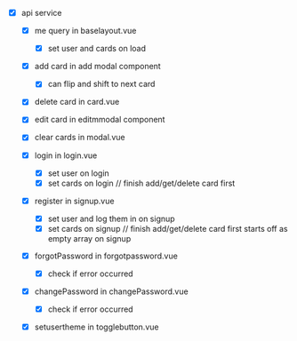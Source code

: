 * [x] api service

  - [x] me query in baselayout.vue
    - [x] set user and cards on load

  - [x] add card in add modal component
    - [x] can flip and shift to next card
  
  - [x] delete card in card.vue
  
  - [x] edit card in editmmodal component

  - [x] clear cards in modal.vue

  - [x] login in login.vue
    * [x] set user on login
    * [x] set cards on login // finish add/get/delete card first

  - [x] register in signup.vue
    * [x] set user and log them in on signup
    * [x] set cards on signup // finish add/get/delete card first starts off as empty array on signup

  - [x] forgotPassword in forgotpassword.vue
    * [x] check if error occurred

  - [x] changePassword in changePassword.vue
    * [x] check if error occurred

  - [x] setusertheme in togglebutton.vue